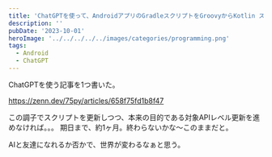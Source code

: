 ```yaml
---
title: 'ChatGPTを使って、AndroidアプリのGradleスクリプトをGroovyからKotlin スクリプト（KTS）に変換する という記事をZennで公開した'
description: ''
pubDate: '2023-10-01'
heroImage: '../../../../../images/categories/programming.png'
tags:
  - Android
  - ChatGPT
---
```


ChatGPTを使う記事を1つ書いた。

https://zenn.dev/75py/articles/658f75fd1b8f47

この調子でスクリプトを更新しつつ、本来の目的である対象APIレベル更新を進めなければ。。。
期日まで、約1ヶ月。終わらないかな〜このままだと。

AIと友達になれるか否かで、世界が変わるなぁと思う。
